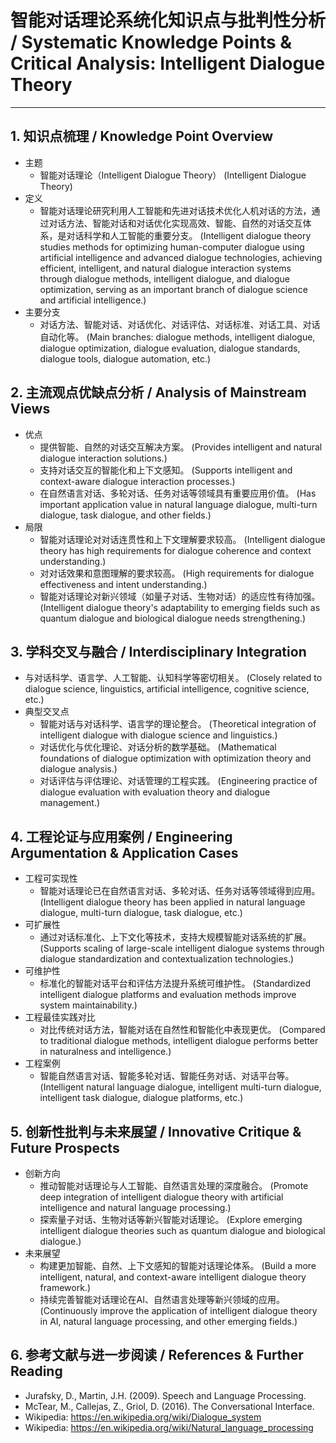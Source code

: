 # 智能对话理论系统化知识点与批判性分析 / Systematic Knowledge Points & Critical Analysis: Intelligent Dialogue Theory

---

## 1. 知识点梳理 / Knowledge Point Overview

- 主题
  - 智能对话理论（Intelligent Dialogue Theory）
      (Intelligent Dialogue Theory)
- 定义
  - 智能对话理论研究利用人工智能和先进对话技术优化人机对话的方法，通过对话方法、智能对话和对话优化实现高效、智能、自然的对话交互体系，是对话科学和人工智能的重要分支。
      (Intelligent dialogue theory studies methods for optimizing human-computer dialogue using artificial intelligence and advanced dialogue technologies, achieving efficient, intelligent, and natural dialogue interaction systems through dialogue methods, intelligent dialogue, and dialogue optimization, serving as an important branch of dialogue science and artificial intelligence.)
- 主要分支
  - 对话方法、智能对话、对话优化、对话评估、对话标准、对话工具、对话自动化等。
      (Main branches: dialogue methods, intelligent dialogue, dialogue optimization, dialogue evaluation, dialogue standards, dialogue tools, dialogue automation, etc.)

## 2. 主流观点优缺点分析 / Analysis of Mainstream Views

- 优点
  - 提供智能、自然的对话交互解决方案。
      (Provides intelligent and natural dialogue interaction solutions.)
  - 支持对话交互的智能化和上下文感知。
      (Supports intelligent and context-aware dialogue interaction processes.)
  - 在自然语言对话、多轮对话、任务对话等领域具有重要应用价值。
      (Has important application value in natural language dialogue, multi-turn dialogue, task dialogue, and other fields.)
- 局限
  - 智能对话理论对对话连贯性和上下文理解要求较高。
      (Intelligent dialogue theory has high requirements for dialogue coherence and context understanding.)
  - 对对话效果和意图理解的要求较高。
      (High requirements for dialogue effectiveness and intent understanding.)
  - 智能对话理论对新兴领域（如量子对话、生物对话）的适应性有待加强。
      (Intelligent dialogue theory's adaptability to emerging fields such as quantum dialogue and biological dialogue needs strengthening.)

## 3. 学科交叉与融合 / Interdisciplinary Integration

- 与对话科学、语言学、人工智能、认知科学等密切相关。
  (Closely related to dialogue science, linguistics, artificial intelligence, cognitive science, etc.)
- 典型交叉点
  - 智能对话与对话科学、语言学的理论整合。
      (Theoretical integration of intelligent dialogue with dialogue science and linguistics.)
  - 对话优化与优化理论、对话分析的数学基础。
      (Mathematical foundations of dialogue optimization with optimization theory and dialogue analysis.)
  - 对话评估与评估理论、对话管理的工程实践。
      (Engineering practice of dialogue evaluation with evaluation theory and dialogue management.)

## 4. 工程论证与应用案例 / Engineering Argumentation & Application Cases

- 工程可实现性
  - 智能对话理论已在自然语言对话、多轮对话、任务对话等领域得到应用。
      (Intelligent dialogue theory has been applied in natural language dialogue, multi-turn dialogue, task dialogue, etc.)
- 可扩展性
  - 通过对话标准化、上下文化等技术，支持大规模智能对话系统的扩展。
      (Supports scaling of large-scale intelligent dialogue systems through dialogue standardization and contextualization technologies.)
- 可维护性
  - 标准化的智能对话平台和评估方法提升系统可维护性。
      (Standardized intelligent dialogue platforms and evaluation methods improve system maintainability.)
- 工程最佳实践对比
  - 对比传统对话方法，智能对话在自然性和智能化中表现更优。
      (Compared to traditional dialogue methods, intelligent dialogue performs better in naturalness and intelligence.)
- 工程案例
  - 智能自然语言对话、智能多轮对话、智能任务对话、对话平台等。
      (Intelligent natural language dialogue, intelligent multi-turn dialogue, intelligent task dialogue, dialogue platforms, etc.)

## 5. 创新性批判与未来展望 / Innovative Critique & Future Prospects

- 创新方向
  - 推动智能对话理论与人工智能、自然语言处理的深度融合。
      (Promote deep integration of intelligent dialogue theory with artificial intelligence and natural language processing.)
  - 探索量子对话、生物对话等新兴智能对话理论。
      (Explore emerging intelligent dialogue theories such as quantum dialogue and biological dialogue.)
- 未来展望
  - 构建更加智能、自然、上下文感知的智能对话理论体系。
      (Build a more intelligent, natural, and context-aware intelligent dialogue theory framework.)
  - 持续完善智能对话理论在AI、自然语言处理等新兴领域的应用。
      (Continuously improve the application of intelligent dialogue theory in AI, natural language processing, and other emerging fields.)

## 6. 参考文献与进一步阅读 / References & Further Reading

- Jurafsky, D., Martin, J.H. (2009). Speech and Language Processing.
- McTear, M., Callejas, Z., Griol, D. (2016). The Conversational Interface.
- Wikipedia: <https://en.wikipedia.org/wiki/Dialogue_system>
- Wikipedia: <https://en.wikipedia.org/wiki/Natural_language_processing>

